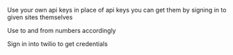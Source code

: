 Use your own api keys in place of api keys you can get them by signing in to given sites themselves

Use to and from numbers accordingly

Sign in into twilio to get credentials